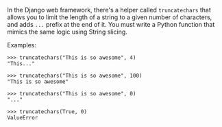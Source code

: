 In the Django web framework, there's a helper called `truncatechars` that allows you to limit the length of a string to a given number of characters, and adds `...` prefix at the end of it.
You must write a Python function that mimics the same logic using String slicing.

Examples:

```
>>> truncatechars("This is so awesome", 4)
"This..."

>>> truncatechars("This is so awesome", 100)
"This is so awesome"

>>> truncatechars("This is so awesome", 0)
"..."

>>> truncatechars(True, 0)
ValueError
```
